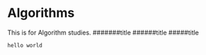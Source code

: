 Algorithms
==========
This is for Algorithm studies.
#######title
######title
#####title
```
hello world
```
